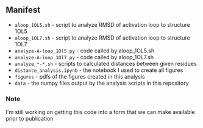 ## Manifest

* `aloop_1OL5.sh` - script to analyze RMSD of activation loop to structure 1OL5
* `aloop_1OL7.sh` - script to analyze RMSD of activation loop to structure 1OL7
* `analyze-A-loop_1Ol5.py` - code called by aloop_1OL5.sh
* `analyze-A-loop_1Ol7.py` - code called by aloop_1OL7.sh
* `analyze_*-*.sh` - scripts to calculated distances between given residues
* `distance_analysis.ipynb` - the notebook I used to create all figures 
* `figures` - pdfs of the figures created in this analysis 
* `data` - the numpy files output by the analysis scripts in this repository 

### Note

I'm still working on getting this code into a form that we can make available prior to publication 